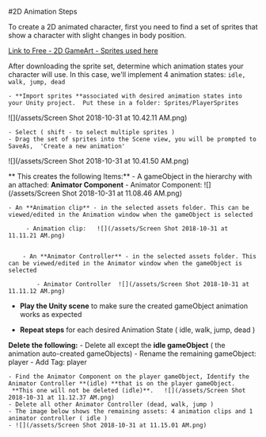 #2D Animation Steps

To create a 2D animated character, first you need to find a set of sprites that show a character with slight changes in body position. 

[Link to Free - 2D GameArt - Sprites used here](http://www.gameart2d.com/freebies.html)

After downloading the sprite set, determine which animation states your character will use.  In this case, we'll implement 4 animation states:  `idle, walk, jump, dead`

    - **Import sprites **associated with desired animation states into your Unity project.  Put these in a folder: Sprites/PlayerSprites

![](/assets/Screen Shot 2018-10-31 at 10.42.11 AM.png)

    - Select ( shift - to select multiple sprites ) 
    - Drag the set of sprites into the Scene view, you will be prompted to SaveAs,  'Create a new animation' 
    
 ![](/assets/Screen Shot 2018-10-31 at 10.41.50 AM.png)
    
  **  This creates the following Items:**
    - A gameObject in the hierarchy with an attached: **Animator Component**
        - Animator Component:  ![](/assets/Screen Shot 2018-10-31 at 11.08.46 AM.png)
    
    - An **Animation clip** - in the selected assets folder. This can be viewed/edited in the Animation window when the gameObject is selected
       
         - Animation clip:   ![](/assets/Screen Shot 2018-10-31 at 11.11.21 AM.png)


        - An **Animator Controller** - in the selected assets folder. This can be viewed/edited in the Animator window when the gameObject is selected
        
            - Animator Controller  ![](/assets/Screen Shot 2018-10-31 at 11.11.12 AM.png)

- **Play the Unity scene** to make sure the created gameObject animation works as expected

- **Repeat steps** for each desired Animation State ( idle, walk, jump, dead )

**Delete the following:**
    - Delete all except the **idle gameObject** ( the animation auto-created gameObjects)
    - Rename the remaining gameObject: player
    - Add Tag:  player
    
    - Find the Animator Component on the player gameObject, Identify the Animator Controller **(idle) **that is on the player gameObject.
     **This one will not be deleted (idle)**.   ![](/assets/Screen Shot 2018-10-31 at 11.12.37 AM.png)
    - Delete all other Animator Controller (dead, walk, jump )
    - The image below shows the remaining assets: 4 animation clips and 1 animator controller ( idle ) 
    - ![](/assets/Screen Shot 2018-10-31 at 11.15.01 AM.png)
    

